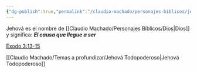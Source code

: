 ```yaml
---
{"dg-publish":true,"permalink":"/claudio-machado/personajes-biblicos/jehova/"}
---
```


Jehová es el nombre de [[Claudio Machado/Personajes Bíblicos/Dios\|Dios]] y significa: ***El causa que llegue a ser***

[Éxodo 3:13-15](https://wol.jw.org/es/wol/b/r4/lp-s/nwtsty/2/3#v=2:3:13-2:3:15)

[[Claudio Machado/Temas a profundizar/Jehová Todopoderoso\|Jehová Todopoderoso]]

